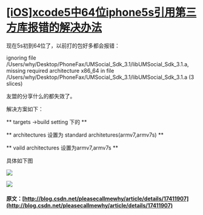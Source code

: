 #  [ [iOS]xcode5中64位iphone5s引用第三方库报错的解决办法 ](/pleasecallmewhy/article/details/17411907)

现在5s初到64位了，以前打的包好多都会报错： 

  


ignoring file /Users/why/Desktop/PhoneFax/UMSocial_Sdk_3.1/libUMSocial_Sdk_3.1.a, missing required architecture x86_64 in file /Users/why/Desktop/PhoneFax/UMSocial_Sdk_3.1/libUMSocial_Sdk_3.1.a (3 slices) 

  


  


  


友盟的分享什么的都失效了。 

解决方案如下：   


** targets ->build setting 下的 **

** architectures 设置为 standard architetures(armv7,armv7s) **

** vaild architectures 设置为armv7,armv7s **

具体如下图 

![](http://img.blog.csdn.net/20131203160427265?watermark/2/text/aHR0cDovL2Jsb2cuY3Nkbi5uZXQvc3VueXVhbnlhbmc2MjU=/font/5a6L5L2T/fontsize/400/fill/I0JBQkFCMA==/dissolve/70/gravity/SouthEast)

  


  


  


![](http://img.blog.csdn.net/20131203160438734?watermark/2/text/aHR0cDovL2Jsb2cuY3Nkbi5uZXQvc3VueXVhbnlhbmc2MjU=/font/5a6L5L2T/fontsize/400/fill/I0JBQkFCMA==/dissolve/70/gravity/SouthEast)   


  


  

#### 原文：[http://blog.csdn.net/pleasecallmewhy/article/details/17411907](http://blog.csdn.net/pleasecallmewhy/article/details/17411907)